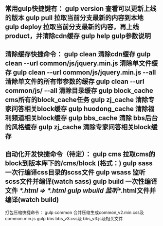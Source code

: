   
  常用gulp快捷键有：
    gulp version            查看可以更新上线的版本
    gulp pull               拉取当前分支最新的内容到本地
    gulp deploy             拉取当前分支最新的内容，再上线product，并清除cdn缓存
    gulp help               gulp参数说明
------------------------------------
  清除缓存快捷命令：
    gulp clean         清除cdn缓存
      gulp clean --url common/js/jquery.min.js         清除单文件缓存
      gulp clean --url common/js/jquery.min.js --all   清除单文件的所有带参数的缓存
      gulp clean --url common/js/ --all                清除目录缓存
    gulp block_cache        cms所有的block_cache任务
    gulp zj_cache           清除专家问答相关block缓存
    gulp huodong_cache      清除福利频道相关block缓存
    gulp bbs_cache          清除 bbs后台的风格缓存
    gulp zj_cache           清除专家问答相关block缓存
------------------------------------
  自动化开发快捷命令（待定）：
    gulp cms                拉取cms的block到版本库下的/cms/block (格式：<!-- ^{WAP_V2_头部声明}^ -->)
    gulp sass               一次行编译css目录的scss文件
    gulp wsass              监听scss文件并编译(watch sass)
    gulp build              一次性编译文件 _*.html => *.html
    gulp wbuild             监听_*.html文件并编译(watch build)
------------------------------------
  打包压缩快捷命令：
    gulp common             合并压缩生成common_v2.min.css及common.min.js
    gulp bbs                bbs_v3.css及 bbs_v3.js及相关文件
